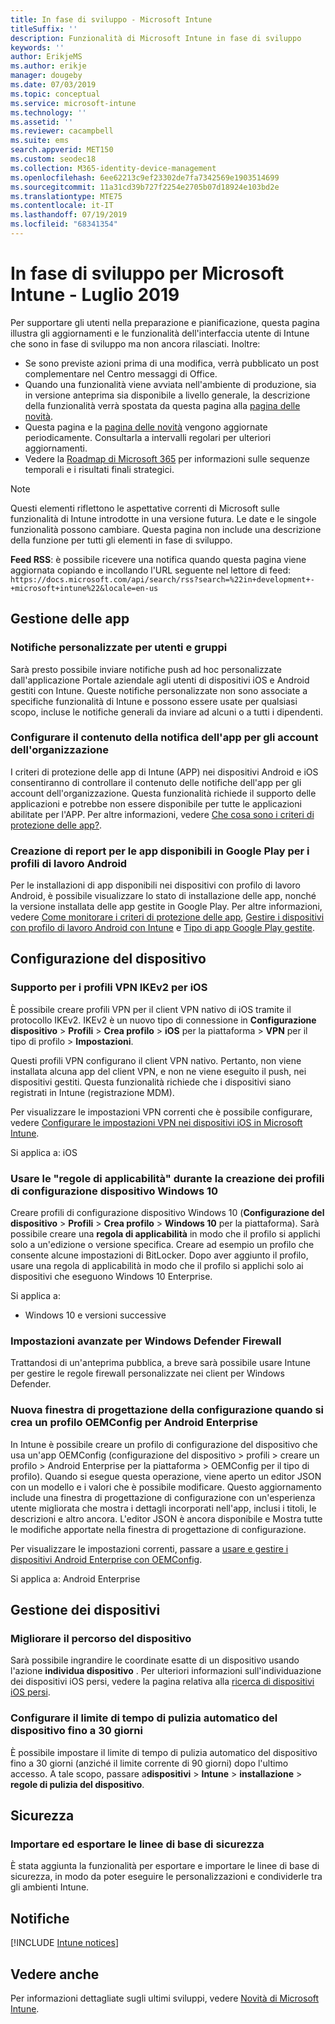 ```yaml
---
title: In fase di sviluppo - Microsoft Intune
titleSuffix: ''
description: Funzionalità di Microsoft Intune in fase di sviluppo
keywords: ''
author: ErikjeMS
ms.author: erikje
manager: dougeby
ms.date: 07/03/2019
ms.topic: conceptual
ms.service: microsoft-intune
ms.technology: ''
ms.assetid: ''
ms.reviewer: cacampbell
ms.suite: ems
search.appverid: MET150
ms.custom: seodec18
ms.collection: M365-identity-device-management
ms.openlocfilehash: 6ee62213c9ef23302de7fa7342569e1903514699
ms.sourcegitcommit: 11a31cd39b727f2254e2705b07d18924e103bd2e
ms.translationtype: MTE75
ms.contentlocale: it-IT
ms.lasthandoff: 07/19/2019
ms.locfileid: "68341354"
---
```

# <a name="in-development-for-microsoft-intune---july-2019"></a>In fase di sviluppo per Microsoft Intune - Luglio 2019

Per supportare gli utenti nella preparazione e pianificazione, questa pagina illustra gli aggiornamenti e le funzionalità dell'interfaccia utente di Intune che sono in fase di sviluppo ma non ancora rilasciati. Inoltre:

- Se sono previste azioni prima di una modifica, verrà pubblicato un post complementare nel Centro messaggi di Office.
- Quando una funzionalità viene avviata nell'ambiente di produzione, sia in versione anteprima sia disponibile a livello generale, la descrizione della funzionalità verrà spostata da questa pagina alla [pagina delle novità](whats-new.md).
- Questa pagina e la [pagina delle novità](whats-new.md) vengono aggiornate periodicamente. Consultarla a intervalli regolari per ulteriori aggiornamenti.
- Vedere la [Roadmap di Microsoft 365](https://www.microsoft.com/microsoft-365/roadmap?rtc=2&filters=EMS) per informazioni sulle sequenze temporali e i risultati finali strategici.

> [!Note]
> Questi elementi riflettono le aspettative correnti di Microsoft sulle funzionalità di Intune introdotte in una versione futura. Le date e le singole funzionalità possono cambiare. Questa pagina non include una descrizione della funzione per tutti gli elementi in fase di sviluppo.

**Feed RSS**: è possibile ricevere una notifica quando questa pagina viene aggiornata copiando e incollando l'URL seguente nel lettore di feed: `https://docs.microsoft.com/api/search/rss?search=%22in+development+-+microsoft+intune%22&locale=en-us`

<!--
## What's coming to Intune in the Azure portal 
## What's coming to Intune apps
## Notices
-->

<!-- Common categories:  
#### App management
#### Device configuration
#### Device enrollment
#### Device management
#### Intune apps
#### Monitor and troubleshoot
#### Role-based access control
#### Security

-->
 
<!-- ***********************************************-->
## <a name="app-management"></a>Gestione delle app


### <a name="customized-notifications-for-users-and-groups-------16766574-----"></a>Notifiche personalizzate per utenti e gruppi    <!-- 16766574   -->
Sarà presto possibile inviare notifiche push ad hoc personalizzate dall'applicazione Portale aziendale agli utenti di dispositivi iOS e Android gestiti con Intune. Queste notifiche personalizzate non sono associate a specifiche funzionalità di Intune e possono essere usate per qualsiasi scopo, incluse le notifiche generali da inviare ad alcuni o a tutti i dipendenti.  

### <a name="configure-app-notification-content-for-organization-accounts----2576686---"></a>Configurare il contenuto della notifica dell'app per gli account dell'organizzazione <!-- 2576686 -->
I criteri di protezione delle app di Intune (APP) nei dispositivi Android e iOS consentiranno di controllare il contenuto delle notifiche dell'app per gli account dell'organizzazione. Questa funzionalità richiede il supporto delle applicazioni e potrebbe non essere disponibile per tutte le applicazioni abilitate per l'APP. Per altre informazioni, vedere [Che cosa sono i criteri di protezione delle app?](app-protection-policy.md).

### <a name="available-google-play-app-reporting-for-android-work-profiles----3041956----"></a>Creazione di report per le app disponibili in Google Play per i profili di lavoro Android <!-- 3041956  -->
Per le installazioni di app disponibili nei dispositivi con profilo di lavoro Android, è possibile visualizzare lo stato di installazione delle app, nonché la versione installata delle app gestite in Google Play. Per altre informazioni, vedere [Come monitorare i criteri di protezione delle app](app-protection-policies-monitor.md), [Gestire i dispositivi con profilo di lavoro Android con Intune](android-enterprise-overview.md) e [Tipo di app Google Play gestite](apps-add-android-for-work.md#managed-google-play-app-type).

<!-- ***********************************************-->
## <a name="device-configuration"></a>Configurazione del dispositivo


### <a name="support-for-ikev2-vpn-profiles-for-ios----1943438---"></a>Supporto per i profili VPN IKEv2 per iOS <!-- 1943438 -->
È possibile creare profili VPN per il client VPN nativo di iOS tramite il protocollo IKEv2. IKEv2 è un nuovo tipo di connessione in **Configurazione dispositivo** > **Profili** > **Crea profilo** > **iOS**  per la piattaforma > **VPN** per il tipo di profilo > **Impostazioni**.

Questi profili VPN configurano il client VPN nativo. Pertanto, non viene installata alcuna app del client VPN, e non ne viene eseguito il push, nei dispositivi gestiti. Questa funzionalità richiede che i dispositivi siano registrati in Intune (registrazione MDM).

Per visualizzare le impostazioni VPN correnti che è possibile configurare, vedere [Configurare le impostazioni VPN nei dispositivi iOS in Microsoft Intune](vpn-settings-ios.md).

Si applica a: iOS

### <a name="use-applicability-rules-when-creating-windows-10-device-configuration-profiles----2549910---"></a>Usare le "regole di applicabilità" durante la creazione dei profili di configurazione dispositivo Windows 10 <!-- 2549910 -->
Creare profili di configurazione dispositivo Windows 10 (**Configurazione del dispositivo** > **Profili** > **Crea profilo** > **Windows 10** per la piattaforma). Sarà possibile creare una **regola di applicabilità** in modo che il profilo si applichi solo a un'edizione o versione specifica. Creare ad esempio un profilo che consente alcune impostazioni di BitLocker. Dopo aver aggiunto il profilo, usare una regola di applicabilità in modo che il profilo si applichi solo ai dispositivi che eseguono Windows 10 Enterprise.

Si applica a: 
- Windows 10 e versioni successive

### <a name="advanced-settings-for-windows-defender-firewall-------1311949-------"></a>Impostazioni avanzate per Windows Defender Firewall   <!--  1311949     -->
Trattandosi di un'anteprima pubblica, a breve sarà possibile usare Intune per gestire le regole firewall personalizzate nei client per Windows Defender.  

### <a name="new-configuration-designer-when-creating-an-oemconfig-profile-for-android-enterprise----3712769----"></a>Nuova finestra di progettazione della configurazione quando si crea un profilo OEMConfig per Android Enterprise <!-- 3712769  -->
In Intune è possibile creare un profilo di configurazione del dispositivo che usa un'app OEMConfig (configurazione del dispositivo > profili > creare un profilo > Android Enterprise per la piattaforma > OEMConfig per il tipo di profilo). Quando si esegue questa operazione, viene aperto un editor JSON con un modello e i valori che è possibile modificare. Questo aggiornamento include una finestra di progettazione di configurazione con un'esperienza utente migliorata che mostra i dettagli incorporati nell'app, inclusi i titoli, le descrizioni e altro ancora. L'editor JSON è ancora disponibile e Mostra tutte le modifiche apportate nella finestra di progettazione di configurazione.

Per visualizzare le impostazioni correnti, passare a [usare e gestire i dispositivi Android Enterprise con OEMConfig](android-oem-configuration-overview.md).

Si applica a: Android Enterprise


<!-- ***********************************************-->
## <a name="device-management"></a>Gestione dei dispositivi

### <a name="improve-device-location---3855417---"></a>Migliorare il percorso del dispositivo<!-- 3855417 -->
Sarà possibile ingrandire le coordinate esatte di un dispositivo usando l'azione **individua dispositivo** . Per ulteriori informazioni sull'individuazione dei dispositivi iOS persi, vedere la pagina relativa alla [ricerca di dispositivi iOS persi](device-locate.md).

### <a name="configure-automatic-device-clean-up-time-limit-down-to-30-days---4231059----"></a>Configurare il limite di tempo di pulizia automatico del dispositivo fino a 30 giorni <!--4231059  -->
È possibile impostare il limite di tempo di pulizia automatico del dispositivo fino a 30 giorni (anziché il limite corrente di 90 giorni) dopo l'ultimo accesso. A tale scopo, passare a**dispositivi** >  **Intune** > **installazione** > **regole di pulizia del dispositivo**.


<!-- ***********************************************-->
## <a name="security"></a>Sicurezza

### <a name="import-and-export-security-baselines------3408610------------"></a>Importare ed esportare le linee di base di sicurezza    <!--3408610          -->  
È stata aggiunta la funzionalità per esportare e importare le linee di base di sicurezza, in modo da poter eseguire le personalizzazioni e condividerle tra gli ambienti Intune.



<!-- ***********************************************-->
## <a name="notices"></a>Notifiche

[!INCLUDE [Intune notices](./includes/intune-notices.md)]

## <a name="see-also"></a>Vedere anche
Per informazioni dettagliate sugli ultimi sviluppi, vedere [Novità di Microsoft Intune](whats-new.md).


